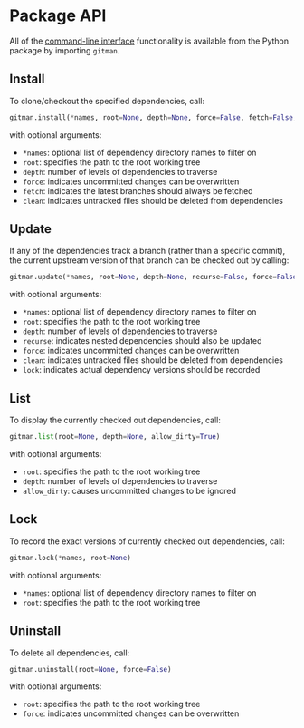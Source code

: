 # Package API

All of the [command-line interface](cli.md) functionality is available from the Python package by importing `gitman`.

## Install

To clone/checkout the specified dependencies, call:

```python
gitman.install(*names, root=None, depth=None, force=False, fetch=False, clean=True)
```

with optional arguments:

- `*names`: optional list of dependency directory names to filter on
- `root`: specifies the path to the root working tree
- `depth`: number of levels of dependencies to traverse
- `force`: indicates uncommitted changes can be overwritten
- `fetch`: indicates the latest branches should always be fetched
- `clean`: indicates untracked files should be deleted from dependencies

## Update

If any of the dependencies track a branch (rather than a specific commit), the current upstream version of that branch can be checked out by calling:

```python
gitman.update(*names, root=None, depth=None, recurse=False, force=False, clean=True, lock=None)
```

with optional arguments:

- `*names`: optional list of dependency directory names to filter on
- `root`: specifies the path to the root working tree
- `depth`: number of levels of dependencies to traverse
- `recurse`: indicates nested dependencies should also be updated
- `force`: indicates uncommitted changes can be overwritten
- `clean`: indicates untracked files should be deleted from dependencies
- `lock`: indicates actual dependency versions should be recorded

## List

To display the currently checked out dependencies, call:

```python
gitman.list(root=None, depth=None, allow_dirty=True)
```

with optional arguments:

- `root`: specifies the path to the root working tree
- `depth`: number of levels of dependencies to traverse
- `allow_dirty`: causes uncommitted changes to be ignored

## Lock

To record the exact versions of currently checked out dependencies, call:

```python
gitman.lock(*names, root=None)
```

with optional arguments:

- `*names`: optional list of dependency directory names to filter on
- `root`: specifies the path to the root working tree

## Uninstall

To delete all dependencies, call:

```python
gitman.uninstall(root=None, force=False)
```

with optional arguments:

- `root`: specifies the path to the root working tree
- `force`: indicates uncommitted changes can be overwritten
